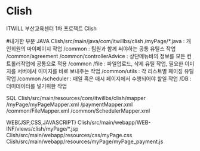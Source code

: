 # Clish
ITWILL 부산교육센터 1차 프로젝트 Clish

#내가한 부분
JAVA 
Clish/src/main/java/com/itwillbs/clish
  /myPage/*.java : 개인회원의 마이페이지 작업
  /common : 팀원과 함께 써야하는 공통 유틸스 작업
/common/agreement 
/common/controllerAdvice : 상단메뉴바의 정보를 모든 컨트롤러작업에 공통으로 적용
/common /file : 파일업로드, 삭제 유틸 작업, 필요한 이미지를 서버에서 이미지를 바로 보내주는 작업
/common/utils : 각 리스트별 페이징 유틸 작업
/common /scheduler : 매일 혹은 매시 페이지에서 수행되어야 할일 작업
/DB : 더미데이터를 넣기위한 작업

SQL
Clish/src/main/resources/com/itwillbs/clish/mapper
/myPage/myPageMapper.xml
/paymentMapper.xml
/common/FileMapper.xml
/common/SchedulerMapper.xml

WEB(JSP,CSS,JAVASCRIPT)
Clish/src/main/webapp/WEB-INF/views/clish/myPage/*.jsp
Clish/src/main/webapp/resources/css/myPage.css
Clish/src/main/webapp/resources/myPage/myPage_payment.js









